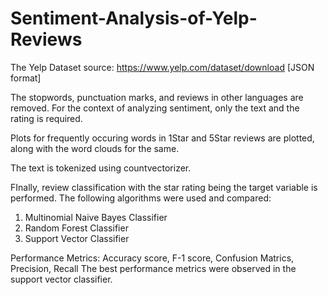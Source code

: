 # Sentiment-Analysis-of-Yelp-Reviews

The Yelp Dataset source: https://www.yelp.com/dataset/download [JSON format]

The stopwords, punctuation marks, and reviews in other languages are removed. For the context of analyzing sentiment, only the text and  the rating is required.

Plots for frequently occuring words in 1Star and 5Star reviews are plotted, along with the word clouds for the same.

The text is tokenized using countvectorizer.

FInally, review classification with the star rating being the target variable is performed.
The following algorithms were used and compared:

1. Multinomial Naive Bayes Classifier
2. Random Forest Classifier
3. Support Vector Classifier


Performance Metrics: Accuracy score, F-1 score, Confusion Matrics, Precision, Recall
The best performance metrics were observed in the support vector classifier.
